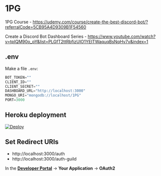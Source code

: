 # 1PG
1PG Course - https://udemy.com/course/create-the-best-discord-bot/?referralCode=5CB95A4D9309B1F54560

Create a Discord Bot Dashboard Series - https://www.youtube.com/watch?v=tpIQM90o_pY&list=PLGfT2ttRbfizUIO1YEITWaquqBsNqHv7v&index=1

## .env

Make a file `.env`:
```js
BOT_TOKEN=""
CLIENT_ID=""
CLIENT_SECRET=""
DASHBOARD_URL="http://localhost:3000"
MONGO_URI="mongodb://localhost/1PG"
PORT=3000
```

## Heroku deployment

[![Deploy](https://www.herokucdn.com/deploy/button.svg)](https://heroku.com/deploy?template=https://github.com/kasramp/Eris)

## Set Redirect URIs
+ http://localhost:3000/auth
+ http://localhost:3000/auth-guild

In the **[Developer Portal](https://discord.com/developers)** -> **Your Application** -> **OAuth2** 
